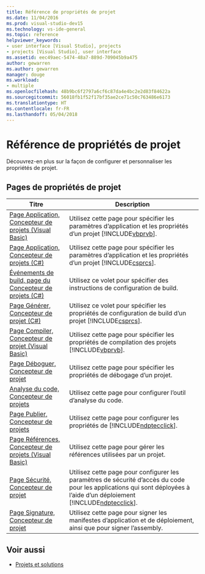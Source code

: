 ```yaml
---
title: Référence de propriétés de projet
ms.date: 11/04/2016
ms.prod: visual-studio-dev15
ms.technology: vs-ide-general
ms.topic: reference
helpviewer_keywords:
- user interface [Visual Studio], projects
- projects [Visual Studio], user interface
ms.assetid: eec49aec-5474-48a7-889d-709045b9a475
author: gewarren
ms.author: gewarren
manager: douge
ms.workload:
- multiple
ms.openlocfilehash: 48b9bc6f2797a6cf6c87da4e4bc2e2d83f84622a
ms.sourcegitcommit: 56018fb1f52f17bf35ae2ce71c50c763486e6173
ms.translationtype: HT
ms.contentlocale: fr-FR
ms.lasthandoff: 05/04/2018
---
```

# <a name="project-properties-reference"></a>Référence de propriétés de projet
Découvrez-en plus sur la façon de configurer et personnaliser les propriétés de projet.

## <a name="project-properties-pages"></a>Pages de propriétés de projet

|Titre|Description|
|-----------|-----------------|
|[Page Application, Concepteur de projets (Visual Basic)](../../ide/reference/application-page-project-designer-visual-basic.md)|Utilisez cette page pour spécifier les paramètres d’application et les propriétés d’un projet [!INCLUDE[vbprvb](../../code-quality/includes/vbprvb_md.md)].|
|[Page Application, Concepteur de projets (C#)](../../ide/reference/application-page-project-designer-csharp.md)|Utilisez cette page pour spécifier les paramètres d’application et les propriétés d’un projet [!INCLUDE[csprcs](../../data-tools/includes/csprcs_md.md)].|
|[Événements de build, page du Concepteur de projets (C#)](../../ide/reference/build-events-page-project-designer-csharp.md)|Utilisez ce volet pour spécifier des instructions de configuration de build.|
|[Page Générer, Concepteur de projet (C#)](../../ide/reference/build-page-project-designer-csharp.md)|Utilisez ce volet pour spécifier les propriétés de configuration de build d’un projet [!INCLUDE[csprcs](../../data-tools/includes/csprcs_md.md)].|
|[Page Compiler, Concepteur de projet (Visual Basic)](../../ide/reference/compile-page-project-designer-visual-basic.md)|Utilisez cette page pour spécifier les propriétés de compilation des projets [!INCLUDE[vbprvb](../../code-quality/includes/vbprvb_md.md)].|
|[Page Déboguer, Concepteur de projet](../../ide/reference/debug-page-project-designer.md)|Utilisez cette page pour spécifier les propriétés de débogage d’un projet.|
|[Analyse du code, Concepteur de projets](../../ide/reference/code-analysis-project-designer.md)|Utilisez cette page pour configurer l’outil d’analyse du code.|
|[Page Publier, Concepteur de projets](../../ide/reference/publish-page-project-designer.md)|Utilisez cette page pour configurer les propriétés de [!INCLUDE[ndptecclick](../../deployment/includes/ndptecclick_md.md)].|
|[Page Références, Concepteur de projets (Visual Basic)](../../ide/reference/references-page-project-designer-visual-basic.md)|Utilisez cette page pour gérer les références utilisées par un projet.|
|[Page Sécurité, Concepteur de projet](../../ide/reference/security-page-project-designer.md)|Utilisez cette page pour configurer les paramètres de sécurité d’accès du code pour les applications qui sont déployées à l’aide d’un déploiement [!INCLUDE[ndptecclick](../../deployment/includes/ndptecclick_md.md)].|
|[Page Signature, Concepteur de projet](../../ide/reference/signing-page-project-designer.md)|Utilisez cette page pour signer les manifestes d’application et de déploiement, ainsi que pour signer l’assembly.|

## <a name="see-also"></a>Voir aussi

- [Projets et solutions](../../ide/solutions-and-projects-in-visual-studio.md)
